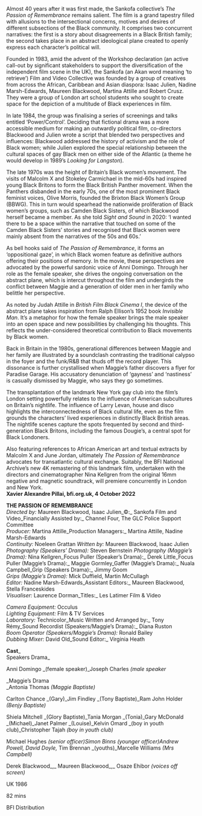 
Almost 40 years after it was first made, the Sankofa collective’s _The Passion of Remembrance_ remains salient. The film is a grand tapestry filled with allusions to the intersectional concerns, motives and desires of different subsections of the Black community. It comprises two concurrent narratives: the first is a story about disagreements in a Black British family; the second takes place in an abstract ideological plane created to openly express each character’s political will.

Founded in 1983, amid the advent of the Workshop declaration (an active call-out by significant stakeholders to support the diversification of the independent film scene in the UK), the Sankofa (an Akan word meaning ‘to retrieve’) Film and Video Collective was founded by a group of creatives from across the African, Caribbean and Asian diaspora: Isaac Julien, Nadine Marsh-Edwards, Maureen Blackwood, Martina Attille and Robert Crusz. They were a group of London art school students who sought to create space for the depiction of a multitude of Black experiences in film.

In late 1984, the group was finalising a series of screenings and talks entitled ‘Power/Control’. Deciding that fictional drama was a more accessible medium for making an outwardly political film, co-directors Blackwood and Julien wrote a script that blended two perspectives and influences: Blackwood addressed the history of activism and the role of Black women; while Julien explored the special relationship between the cultural spaces of gay Black men on either side of the Atlantic (a theme he would develop in 1989’s _Looking for Langston_).

The late 1970s was the height of Britain’s Black women’s movement. The visits of Malcolm X and Stokeley Carmichael in the mid-60s had inspired young Black Britons to form the Black British Panther movement. When the Panthers disbanded in the early 70s, one of the most prominent Black feminist voices, Olive Morris, founded the Brixton Black Women’s Group (BBWG). This in turn would spearhead the nationwide proliferation of Black women’s groups, such as Camden Black Sisters, of which Blackwood herself became a member. As she told _Sight and Sound_ in 2020: ‘I wanted there to be a space within the narrative that touched on some of the Camden Black Sisters’ stories and recognised that Black women were mainly absent from the narratives of the 50s and 60s.’

As bell hooks said of _The Passion of Remembrance_, it forms an ‘oppositional gaze’, in which Black women feature as definitive authors offering their positions of memory. In the movie, these perspectives are advocated by the powerful sardonic voice of Anni Domingo. Through her role as the female speaker, she drives the ongoing conversation on the abstract plane, which is intercut throughout the film and undergirds the conflict between Maggie and a generation of older men in her family who belittle her perspective.

As noted by Judah Attille in _British Film Black Cinema I_, the device of the abstract plane takes inspiration from Ralph Ellison’s 1952 book _Invisible Man_. It’s a metaphor for how the female speaker brings the male speaker into an open space and new possibilities by challenging his thoughts. This reflects the under-considered theoretical contribution to Black movements by Black women.

Back in Britain in the 1980s, generational differences between Maggie and her family are illustrated by a soundclash contrasting the traditional calypso in the foyer and the funk/R&B that thuds off the record player. This dissonance is further crystallised when Maggie’s father discovers a flyer for Paradise Garage. His accusatory denunciation of ‘gayness’ and ‘nastiness’ is casually dismissed by Maggie, who says they go sometimes.

The transplantation of the landmark New York gay club into the film’s London setting powerfully relates to the influence of American subcultures on Britain’s nightlife. The influence of Larry Levan, house and disco highlights the interconnectedness of Black cultural life, even as the film grounds the characters’ lived experiences in distinctly Black British areas. The nightlife scenes capture the spots frequented by second and third-generation Black Britons, including the famous Dougie’s, a central spot for Black Londoners.

Also featuring references to African American art and textual extracts by Malcolm X and June Jordan, ultimately _The Passion of Remembrance_ advocates for transatlantic cultural exchange. Suitably, the BFI National Archive’s new 4K remastering of this landmark film, undertaken with the directors and cinematographer Nina Kellgren from the original 16mm negative and magnetic soundtrack, will premiere concurrently in London and New York.  
**Xavier Alexandre Pillai, bfi.org.uk, 4 October 2022**  

**THE PASSION OF REMEMBRANCE**  
_Directed by:_ Maureen Blackwood, Isaac Julien_©:_ Sankofa Film and Video_Financially Assisted by:_ Channel Four, The GLC Police Support Committee  
_Producer:_ Martina Attille_Production Managers:_ Martina Attille, Nadine Marsh-Edwards  
_Continuity:_ Noeleen Grattan
_Written by:_ Maureen Blackwood, Isaac Julien  
_Photography (Speakers’ Drama):_ Steven Bernstein
_Photography (Maggie’s Drama):_ Nina Kellgren_Focus Puller (Speaker’s Drama):_ Derek Little_Focus Puller (Maggie’s Drama):_ Maggie Gormley_Gaffer (Maggie’s Drama):_ Nuala Campbell_Grip (Speakers Drama):_ Jimmy Goom  
_Grips (Maggie’s Drama):_ Mick Duffield, Martin McCullagh  
_Editor:_ Nadine Marsh-Edwards_Assistant Editors:_ Maureen Blackwood, Stella Franceskides  
_Visualiser:_ Laurence Dorman_Titles:_ Les Latimer Film & Video

_Camera Equipment:_ Occulus  
_Lighting Equipment:_ Film & TV Services  
_Laboratory:_ Technicolor_Music Written and Arranged by:_ Tony Rémy_Sound Recordist (Speakers/Maggie’s Drama):_ Diana Ruston  
_Boom Operator (Speakers/Maggie’s Drama):_ Ronald Bailey  
_Dubbing Mixer:_ David Old_Sound Editor:_ Virginia Heath

**Cast**_  
Speakers Drama_

Anni Domingo _(female speaker)_Joseph Charles _(male speaker_

_Maggie’s Drama  
_Antonia Thomas _(Maggie Baptiste)_

Carlton Chance _(Gary)_Jim Findley _(Tony Baptiste)_Ram John Holder _(Benjy Baptiste)_

Shiela Mitchell _(Glory Baptiste)_Tania Morgan _(Tonia)_Gary McDonald _(Michael)_Janet Palmer _(Louise)_Kelvin Omard _(boy in youth club)_Christopher Tajah _(boy in youth club)_

Michael Hughes _(senior officer)_Simon Binns _(younger officer)_Andrew Powell_,_ David Doyle_,_ Tim Brennan _(youths)_Marcelle Williams _(Mrs Campbell)_

Derek Blackwood_,_ Maureen Blackwood_,_ Osaze Ehibor _(voices off screen)_

UK 1986

82 mins

BFI Distribution
<!--stackedit_data:
eyJoaXN0b3J5IjpbNjE4MjExODYyXX0=
-->